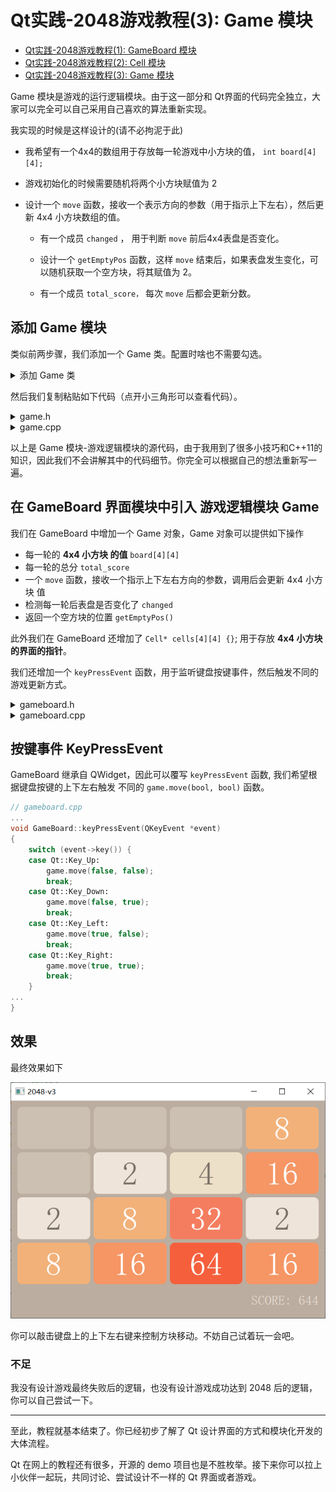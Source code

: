 # Qt实践-2048游戏教程(3): Game 模块


* [Qt实践-2048游戏教程(1): GameBoard 模块](https://gitee.com/OneForward/TACpp/blob/master/tutorials/qt-2048-v1.md)
* [Qt实践-2048游戏教程(2): Cell 模块](https://gitee.com/OneForward/TACpp/blob/master/tutorials/qt-2048-v2.md)
* [Qt实践-2048游戏教程(3): Game 模块](https://gitee.com/OneForward/TACpp/blob/master/tutorials/qt-2048-v3.md)

Game 模块是游戏的运行逻辑模块。由于这一部分和 Qt界面的代码完全独立，大家可以完全可以自己采用自己喜欢的算法重新实现。

我实现的时候是这样设计的(请不必拘泥于此)

* 我希望有一个4x4的数组用于存放每一轮游戏中小方块的值， `int board[4][4];`

* 游戏初始化的时候需要随机将两个小方块赋值为 2 

* 设计一个 `move` 函数，接收一个表示方向的参数（用于指示上下左右），然后更新 4x4 小方块数组的值。

  * 有一个成员 `changed` ， 用于判断 `move` 前后4x4表盘是否变化。

  * 设计一个 `getEmptyPos` 函数，这样 `move` 结束后，如果表盘发生变化，可以随机获取一个空方块，将其赋值为 2。

  * 有一个成员 `total_score，` 每次 `move` 后都会更新分数。

## 添加 Game 模块
类似前两步骤，我们添加一个 Game 类。配置时啥也不需要勾选。

<details>
  <summary>添加 Game 类</summary>

<img src="imgs/qt2048-v3-Game-配置.png" style="zoom:70%;" />
</details>

然后我们复制粘贴如下代码（点开小三角形可以查看代码）。

<details>
  <summary>game.h</summary>

```cpp
#ifndef GAME_H
#define GAME_H

#include <array>

const int NCells = 4;

using Pos = std::array<int, 2>;

class Game
{
public:

    int board[NCells][NCells];

    int total_score = 0;
    bool changed;

    Game();

    void move(bool horizonal, bool reverse);

    void resetGame();

    Pos getEmptyPos();

    bool isfull();
    bool wonGame();
};

#endif // GAME_H
```
</details>

<details>
  <summary>game.cpp</summary>

```cpp
#include <algorithm>
#include <cstring>
#include <vector>
#include "game.h"

Game::Game()
{
    resetGame();
}

void Game::resetGame()
{
    memset(board, 0, sizeof board);

    board[rand()%NCells][rand()%NCells] = 2;

    auto pos = getEmptyPos();
    board[pos[0]][pos[1]] = 2;

    total_score = 0; changed = true;
}

Pos Game::getEmptyPos()
{
    int i,j;
    do {
        i = rand() % NCells;
        j = rand() % NCells;
    } while (board[i][j]);
    return {i, j};
}

bool Game::isfull()
{
    return std::all_of(*board, *board + NCells * NCells, [](int x) { return x != 0; } );
}

void Game::move(bool horizonal, bool reverse)
{
    static int board_prev[NCells][NCells];
    memcpy(board_prev, board, sizeof board); //backup

    using Vec = std::vector<int> ;
    auto squeezeVec = [&] (Vec v, bool reverse) -> Vec {
        if (reverse) v = Vec(v.rbegin(), v.rend());
        Vec ans; size_t first = 0;
        while (first+1 < v.size()) {
            if (v[first] == v[first+1]) {
                total_score += v[first] * 2;
                ans.push_back(v[first] * 2), first += 2;
            }
            else ans.push_back(v[first]), first++;
        }
        if (first+1 == v.size()) ans.push_back(v[first]);
        while (ans.size() < NCells) ans.push_back(0);
        return reverse ? Vec(ans.rbegin(), ans.rend()) : ans;
    };

    auto getVal = [&] (size_t i, size_t j) -> int& {
        return horizonal ? board[i][j] : board[j][i];
    };

    for (size_t i=0; i < NCells; ++i) {
        Vec v;
        for (size_t j=0; j < NCells; ++j) {
            if (getVal(i, j)) v.push_back(getVal(i, j));
        }
        auto ans = squeezeVec(v, reverse);
        for (size_t j=0; j < NCells; ++j) {
            getVal(i, j) = ans[j];
        }
    }
    changed = !std::equal(*board, *board + NCells * NCells, *board_prev );
}
```

</details>


以上是 Game 模块-游戏逻辑模块的源代码，由于我用到了很多小技巧和C++11的知识，因此我们不会讲解其中的代码细节。你完全可以根据自己的想法重新写一遍。

## 在 GameBoard 界面模块中引入 游戏逻辑模块 Game

我们在 GameBoard 中增加一个 Game 对象，Game 对象可以提供如下操作

- 每一轮的 **4x4 小方块 的值** `board[4][4]`
- 每一轮的总分 `total_score`
- 一个 `move` 函数，接收一个指示上下左右方向的参数，调用后会更新 4x4 小方块 值
- 检测每一轮后表盘是否变化了 `changed` 
- 返回一个空方块的位置 `getEmptyPos()`

此外我们在 GameBoard 还增加了 `Cell* cells[4][4] {}`; 用于存放 **4x4 小方块的界面的指针**。

我们还增加一个 `keyPressEvent` 函数，用于监听键盘按键事件，然后触发不同的游戏更新方式。


<details>
  <summary>gameboard.h </summary>

```cpp
#ifndef GAMEBOARD_H
#define GAMEBOARD_H

#include <QLabel>
#include <QVBoxLayout>
#include <QGridLayout>
#include <QKeyEvent>
#include "game.h"
#include "cell.h"
class GameBoard : public QWidget
{
    Q_OBJECT
public:
    explicit GameBoard(QWidget *parent = 0);

private:
    // main game logic
    Game game;

    Cell* cells[NCells][NCells] {};

    // main layout
    QVBoxLayout *mainLayout;

    // grid layout of board
    QGridLayout *boardLayout;

    // score widget
    QLabel *score;

    void drawBoard();
protected:
    void keyPressEvent(QKeyEvent *event);
};

#endif // GAMEBOARD_H
```

</details>


<details>
  <summary>gameboard.cpp</summary>

```cpp
#include "gameboard.h"
#include "cell.h"
#include <cstdlib>


GameBoard::GameBoard(QWidget *parent) :
    QWidget(parent)
{
    // set default size
    resize(650, 450);

    // create the main layout
    mainLayout = new QVBoxLayout();
    setLayout(mainLayout);

    // create the board layout
    boardLayout = new QGridLayout();

    drawBoard();

    mainLayout->insertLayout(0, boardLayout);

    // create the score widget and add it to the board
    score = new QLabel(QString("SCORE: %1").arg(0));
    score->setStyleSheet("QLabel { color: rgb(235,224,214); font: 16pt; }");
    score->setFixedHeight(50);
    mainLayout->insertWidget(1, score, 0, Qt::AlignRight);

    // style sheet of the board
    setStyleSheet("GameBoard { background-color: rgb(187,173,160) }");
}


void GameBoard::drawBoard()
{
    delete boardLayout;
    boardLayout = new QGridLayout();
    for (int i = 0; i < NCells; ++i) {
        for (int j = 0; j < NCells; ++j) {
            delete cells[i][j];
            cells[i][j] = new Cell(game.board[i][j]);
            boardLayout->addWidget(cells[i][j], i, j);
            cells[i][j]->draw();
        }
    }
    mainLayout->insertLayout(0, boardLayout);
}

void GameBoard::keyPressEvent(QKeyEvent *event)
{
    switch (event->key()) {
    case Qt::Key_Up:
        game.move(false, false);
        break;
    case Qt::Key_Down:
        game.move(false, true);
        break;
    case Qt::Key_Left:
        game.move(true, false);
        break;
    case Qt::Key_Right:
        game.move(true, true);
        break;
    }

    if (game.changed) {
        if (!game.isfull()) {
            auto pos = game.getEmptyPos();
            game.board[pos[0]][pos[1]] = 2;
        }
        score->setText(QString("SCORE: %1").arg(game.total_score));
        drawBoard();
    }
}

```
</details>

## 按键事件 KeyPressEvent 

GameBoard 继承自 QWidget，因此可以覆写 `keyPressEvent` 函数, 我们希望根据键盘按键的上下左右触发 不同的 `game.move(bool, bool)` 函数。

```cpp
// gameboard.cpp 
...
void GameBoard::keyPressEvent(QKeyEvent *event)
{
    switch (event->key()) {
    case Qt::Key_Up:
        game.move(false, false);
        break;
    case Qt::Key_Down:
        game.move(false, true);
        break;
    case Qt::Key_Left:
        game.move(true, false);
        break;
    case Qt::Key_Right:
        game.move(true, true);
        break;
    }
...
}
```

## 效果 

最终效果如下

![](imgs/qt-2048-最终效果.png)

你可以敲击键盘上的上下左右键来控制方块移动。不妨自己试着玩一会吧。

### 不足

我没有设计游戏最终失败后的逻辑，也没有设计游戏成功达到 2048 后的逻辑，你可以自己尝试一下。

---

至此，教程就基本结束了。你已经初步了解了 Qt 设计界面的方式和模块化开发的大体流程。

Qt 在网上的教程还有很多，开源的 demo 项目也是不胜枚举。接下来你可以拉上小伙伴一起玩，共同讨论、尝试设计不一样的 Qt 界面或者游戏。

